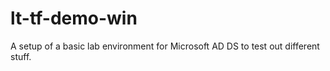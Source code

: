 # lt-tf-demo-win

A setup of a basic lab environment for Microsoft AD DS to test out different stuff.
